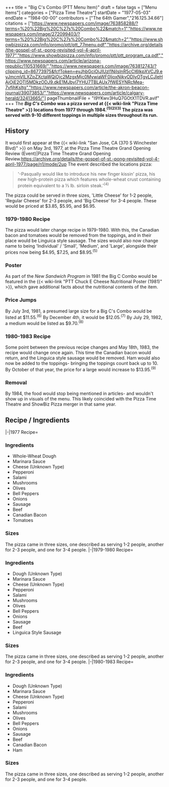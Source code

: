 +++
title = "Big C's Combo (PTT Menu Item)"
draft = false
tags = ["Menu Items"]
categories = ["Pizza Time Theatre"]
startDate = "1977-05-03"
endDate = "1984-00-00"
contributors = ["The 64th Gamer","216.125.34.66"]
citations = ["https://www.newspapers.com/image/763858288/?terms=%20%22Big%20C%27s%20Combo%22&match=1","https://www.newspapers.com/image/272099403/?terms=%20%22Big%20C%27s%20Combo%22&match=2","https://www.showbizpizza.com/info/promo/ptt/ptt_77menu.pdf","https://archive.org/details/the-gospel-of-st.-pong-revisited-vol-4-april-1977","https://www.showbizpizza.com/info/promo/ptt/ptt_program_ca.pdf","https://www.newspapers.com/article/arizona-republic/110531669/","https://www.newspapers.com/image/763812743/?clipping_id=86773975&fcfToken=eyJhbGciOiJIUzI1NiIsInR5cCI6IkpXVCJ9.eyJmcmVlLXZpZXctaWQiOjc2MzgxMjc0MywiaWF0IjoxNjkyODIyOTgyLCJleHAiOjE2OTI5MDkzODJ9.dkE1MJbyl7YHU7TBLAUx7fWESYNRcMea-7vfjhKsItg","https://www.newspapers.com/article/the-akron-beacon-journal/39073853/","https://www.newspapers.com/article/calgary-herald/32413665/"]
pageThumbnailFile = "I9YKwv3HuQ7GOtX1TDVR.avif"
+++
The ***Big C's Combo* was a pizza served at {{< wiki-link "Pizza Time Theatre" >}} locations from 1977 through 1984.<sup>(1)(2)(3)</sup>
The pizza was served with 9-10 different toppings in multiple sizes throughout its run.**

## History

It would first appear at the {{< wiki-link "San Jose, CA (370 S Winchester Blvd)" >}} on May 3rd, 1977, at the Pizza Time Theatre Grand Opening Review (Event)|Pizza Time Theatre Grand Opening Review.https://archive.org/details/the-gospel-of-st.-pong-revisited-vol-4-april-1977/page/n1/mode/2up The event described the locations pizza:

> '-Pasqually would like to introduce his new finger kissin' pizza, his new high-protein pizza which features whole-wheat crust containing protein equivalent to a ⅓ lb. sirloin steak.'<sup>(4)</sup>

The pizza could be served in three sizes, 'Little Cheese' for 1-2 people, 'Regular Cheese' for 2-3 people, and 'Big Cheese' for 3-4 people. These would be priced at $3.85, $5.95, and $6.95.

### 1979-1980 Recipe

The pizza would later change recipe in 1979-1980. With this, the Canadian bacon and tomatoes would be removed from the toppings, and in their place would be Linguica style sausage. The sizes would also now change name to being 'Individual' / 'Small', 'Medium', and 'Large', alongside their prices now being $4.95, $7.25, and $8.95.<sup>(5)</sup>

### Poster

As part of the *New Sandwich Program* in 1981 the Big C Combo would be featured in the {{< wiki-link "PTT Chuck E Cheese Nutritional Poster (1981)" >}}, which gave additional facts about the nutritional contents of the item.

### Price Jumps

By July 3rd, 1981, a presumed large size for a Big C's Combo would be listed at $11.55.<sup>(6)</sup> By December 4th, it would be $12.05.<sup>(7)</sup> By July 29, 1982, a medium would be listed as $9.70.<sup>(8)</sup>

### 1980-1983 Recipe

Some point between the previous recipe changes and May 18th, 1983, the recipe would change once again. This time the Canadian bacon would return, and the Linguica style sausage would be removed. Ham would also now be added to the toppings- bringing the toppings count back up to 10.
By October of that year, the price for a large would increase to $13.95.<sup>(9)</sup>

### Removal

By 1984, the food would stop being mentioned in articles- and wouldn't show up in visuals of the menu. This likely coincided with the Pizza Time Theatre and ShowBiz Pizza merger in that same year.

## Recipe / Ingredients

|-|1977 Recipe=

### Ingredients

- Whole-Wheat Dough
- Marinara Sauce
- Cheese (Unknown Type)
- Pepperoni
- Salami
- Mushrooms
- Olives
- Bell Peppers
- Onions
- Sausage
- Beef
- Canadian Bacon
- Tomatoes

### Sizes

The pizza came in three sizes, one described as serving 1-2 people, another for 2-3 people, and one for 3-4 people.
|-|1979-1980 Recipe=

### Ingredients

- Dough (Unknown Type)
- Marinara Sauce
- Cheese (Unknown Type)
- Pepperoni
- Salami
- Mushrooms
- Olives
- Bell Peppers
- Onions
- Sausage
- Beef
- Linguica Style Sausage

### Sizes

The pizza came in three sizes, one described as serving 1-2 people, another for 2-3 people, and one for 3-4 people.
|-|1980-1983 Recipe=

### Ingredients

- Dough (Unknown Type)
- Marinara Sauce
- Cheese (Unknown Type)
- Pepperoni
- Salami
- Mushrooms
- Olives
- Bell Peppers
- Onions
- Sausage
- Beef
- Canadian Bacon
- Ham

### Sizes

The pizza came in three sizes, one described as serving 1-2 people, another for 2-3 people, and one for 3-4 people.
